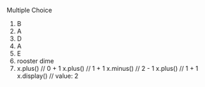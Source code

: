 Multiple Choice

1. B
2. A
3. D
4. A
5. E
6. rooster dime
7.  x.plus() // 0 + 1
    x.plus() // 1 + 1
    x.minus() // 2 - 1
    x.plus() // 1 + 1
    x.display() // value: 2
    
